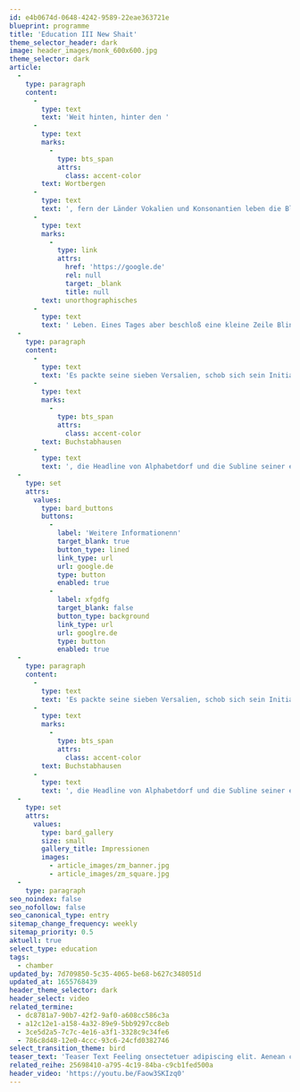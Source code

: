 ```yaml
---
id: e4b0674d-0648-4242-9589-22eae363721e
blueprint: programme
title: 'Education III New Shait'
theme_selector_header: dark
image: header_images/monk_600x600.jpg
theme_selector: dark
article:
  -
    type: paragraph
    content:
      -
        type: text
        text: 'Weit hinten, hinter den '
      -
        type: text
        marks:
          -
            type: bts_span
            attrs:
              class: accent-color
        text: Wortbergen
      -
        type: text
        text: ', fern der Länder Vokalien und Konsonantien leben die Blindtexte. Abgeschieden wohnen sie in Buchstabhausen an der Küste des Semantik, eines großen Sprachozeans. Ein kleines Bächlein namens Duden fließt durch ihren Ort und versorgt sie mit den nötigen Regelialien. Es ist ein paradiesmatisches Land, in dem einem gebratene Satzteile in den Mund fliegen. Nicht einmal von der allmächtigen Interpunktion werden die Blindtexte beherrscht – ein geradezu '
      -
        type: text
        marks:
          -
            type: link
            attrs:
              href: 'https://google.de'
              rel: null
              target: _blank
              title: null
        text: unorthographisches
      -
        type: text
        text: ' Leben. Eines Tages aber beschloß eine kleine Zeile Blindtext, ihr Name war Lorem Ipsum, hinaus zu gehen in die weite Grammatik. Der große Oxmox riet ihr davon ab, da es dort wimmele von bösen Kommata, wilden Fragezeichen und hinterhältigen Semikoli, doch das Blindtextchen ließ sich nicht beirren. '
  -
    type: paragraph
    content:
      -
        type: text
        text: 'Es packte seine sieben Versalien, schob sich sein Initial in den Gürtel und machte sich auf den Weg. Als es die ersten Hügel des Kursivgebirges erklommen hatte, warf es einen letzten Blick zurück auf die Skyline seiner Heimatstadt '
      -
        type: text
        marks:
          -
            type: bts_span
            attrs:
              class: accent-color
        text: Buchstabhausen
      -
        type: text
        text: ', die Headline von Alphabetdorf und die Subline seiner eigenen Straße, der Zeilengasse. Wehmütig lief ihm eine rhetorische Frage über die Wange, dann setzte es seinen Weg fort. Unterwegs traf es eine Copy. Die Copy warnte das Blindtextchen, da, wo sie herkäme wäre sie'
  -
    type: set
    attrs:
      values:
        type: bard_buttons
        buttons:
          -
            label: 'Weitere Informationenn'
            target_blank: true
            button_type: lined
            link_type: url
            url: google.de
            type: button
            enabled: true
          -
            label: xfgdfg
            target_blank: false
            button_type: background
            link_type: url
            url: googlre.de
            type: button
            enabled: true
  -
    type: paragraph
    content:
      -
        type: text
        text: 'Es packte seine sieben Versalien, schob sich sein Initial in den Gürtel und machte sich auf den Weg. Als es die ersten Hügel des Kursivgebirges erklommen hatte, warf es einen letzten Blick zurück auf die Skyline seiner Heimatstadt '
      -
        type: text
        marks:
          -
            type: bts_span
            attrs:
              class: accent-color
        text: Buchstabhausen
      -
        type: text
        text: ', die Headline von Alphabetdorf und die Subline seiner eigenen Straße, der Zeilengasse. Wehmütig lief ihm eine rhetorische Frage über die Wange, dann setzte es seinen Weg fort. Unterwegs traf es eine Copy. Die Copy warnte das Blindtextchen, da, wo sie herkäme wäre sie'
  -
    type: set
    attrs:
      values:
        type: bard_gallery
        size: small
        gallery_title: Impressionen
        images:
          - article_images/zm_banner.jpg
          - article_images/zm_square.jpg
  -
    type: paragraph
seo_noindex: false
seo_nofollow: false
seo_canonical_type: entry
sitemap_change_frequency: weekly
sitemap_priority: 0.5
aktuell: true
select_type: education
tags:
  - chamber
updated_by: 7d709850-5c35-4065-be68-b627c348051d
updated_at: 1655768439
header_theme_selector: dark
header_select: video
related_termine:
  - dc8781a7-90b7-42f2-9af0-a608cc586c3a
  - a12c12e1-a158-4a32-89e9-5bb9297cc8eb
  - 3ce5d2a5-7c7c-4e16-a3f1-3328c9c34fe6
  - 786c8d48-12e0-4ccc-93c6-24cfd0382746
select_transition_theme: bird
teaser_text: 'Teaser Text Feeling onsectetuer adipiscing elit. Aenean commodo ligula eget dolor. Aenean massa. Cum sociis natoque penatibus et magnis dis parturient montes, nascetur ridiculus mus. Donec quköhb'
related_reihe: 25698410-a795-4c19-84ba-c9cb1fed500a
header_video: 'https://youtu.be/Faow3SKIzq0'
---
```


